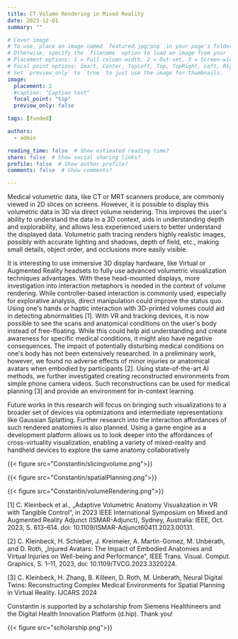 ```yaml
---
title: CT Volume Rendering in Mixed Reality
date: 2023-12-01
summary: ""

# Cover image
# To use, place an image named `featured.jpg/png` in your page's folder.
# Otherwise, specify the `filename` option to load an image from your `assets/media/` folder.
# Placement options: 1 = Full column width, 2 = Out-set, 3 = Screen-width
# Focal point options: Smart, Center, TopLeft, Top, TopRight, Left, Right, BottomLeft, Bottom, BottomRight
# Set `preview_only` to `true` to just use the image for thumbnails.
image:
  placement: 1
  #caption: "Caption text"
  focal_point: "top"
  preview_only: false

tags: [funded]

authors:
  - admin

reading_time: false  # Show estimated reading time?
share: false  # Show social sharing links?
profile: false  # Show author profile?
comments: false  # Show comments?

---
```


Medical volumetric data, like CT or MRT scanners produce, are commonly viewed in 2D slices on screens. However, it is possible to display this volumetric data in 3D via direct volume rendering. This improves the user's ability to understand the data in a 3D context, aids in understanding depth and explorability, and allows less experienced users to better understand the displayed data. Volumetric path tracing renders highly realistic images, possibly with accurate lighting and shadows, depth of field, etc., making small details, object order, and occlusions more easily visible.

It is interesting to use immersive 3D display hardware, like Virtual or Augmented Reality headsets to fully use advanced volumetric visualization techniques advantages. With these head-mounted displays, more investigation into interaction metaphors is needed in the context of volume rendering. While controller-based interaction is commonly used, especially for explorative analysis, direct manipulation could improve the status quo. Using one's hands or haptic interaction with 3D-printed volumes could aid in detecting abnormalities [1]. With VR and tracking devices, it is now possible to see the scans and anatomical conditions on the user's body instead of free-floating. While this could help aid understanding and create awareness for specific medical conditions, it might also have negative consequences. The impact of potentially disturbing medical conditions on one's body has not been extensively researched. In a preliminary work, however, we found no adverse effects of minor injuries or anatomical avatars when embodied by participants [2]. Using state-of-the-art AI methods, we further investigated creating reconstructed environments from simple phone camera videos. Such reconstructions can be used for medical planning [3] and provide an environment for in-context learning.

Future works in this research will focus on bringing such visualizations to a broader set of devices via optimizations and intermediate representations like Gaussian Splatting. Further research into the interaction affordances of such rendered anatomies is also planned. Using a game engine as a development platform allows us to look deeper into the affordances of cross-virtuality visualization, enabling a variety of mixed-reality and handheld devices to explore the same anatomy collaboratively

{{< figure src="Constantin/slicingvolume.png">}}

{{< figure src="Constantin/spatialPlanning.png">}}

{{< figure src="Constantin/volumeRendering.png">}}


[1] C. Kleinbeck et al., „Adaptive Volumetric Anatomy Visualization in VR with Tangible Control“, in 2023 IEEE International Symposium on Mixed and Augmented Reality Adjunct (ISMAR-Adjunct), Sydney, Australia: IEEE, Oct. 2023, S. 613–614. doi: 10.1109/ISMAR-Adjunct60411.2023.00131.

[2] C. Kleinbeck, H. Schieber, J. Kreimeier, A. Martin-Gomez, M. Unberath, and D. Roth, „Injured Avatars: The Impact of Embodied Anatomies and Virtual Injuries on Well-being and Performance“, IEEE Trans. Visual. Comput. Graphics, S. 1–11, 2023, doi: 10.1109/TVCG.2023.3320224.

[3] C. Kleinbeck, H. Zhang, B. Killeen, D. Roth, M. Unberath, Neural Digital Twins: Reconstructing Complex Medical Environments for Spatial Planning in Virtual Reality. IJCARS 2024

Constantin is supported by a scholarship from Siemens Healthineers and the Digital Health Innovation Platform (d.hip). Thank you!


{{< figure src="scholarship.png">}}
